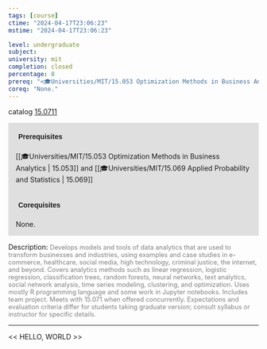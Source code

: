 ```yaml
---
tags: [course]
ctime: "2024-04-17T23:06:23"
mstime: "2024-04-17T23:06:23"

level: undergraduate
subject: 
university: mit
completion: closed
percentage: 0
prereq: "<🎓Universities/MIT/15.053 Optimization Methods in Business Analytics> and <🎓Universities/MIT/15.069 Applied Probability and Statistics>"
coreq: "None."
---
```


catalog [15.0711](http://student.mit.edu/catalog/m15a.html#15.0711)

<span style="display: block; padding: 15px; background-color: rgb(100, 100, 100, 0.2);"><font id="m_prereq1018_0" style="display: block; font-family: Arial, sans-serif; font-weight: bold; padding: 5px">Prerequisites</font><br><span id="prereq1018_0">[[🎓Universities/MIT/15.053 Optimization Methods in Business Analytics | 15.053]] and [[🎓Universities/MIT/15.069 Applied Probability and Statistics | 15.069]]</span></span>
<span style="display: block; padding: 15px; background-color: rgb(100, 100, 100, 0.2);"><font id="m_coreq1018_0" style="display: block; font-family: Arial, sans-serif; font-weight: bold; padding: 5px">Corequisites</font><br><span id="coreq1018_0">None.</span></span>

<font style="">Description:</font>
<font style="color: grey; font-size: 0.8rem;">Develops models and tools of data analytics that are used to transform businesses and industries, using examples and case studies in e-commerce, healthcare, social media, high technology, criminal justice, the internet, and beyond. Covers analytics methods such as linear regression, logistic regression, classification trees, random forests, neural networks, text analytics, social network analysis, time series modeling, clustering, and optimization. Uses mostly R programming language and some work in Jupyter notebooks. Includes team project. Meets with 15.071 when offered concurrently. Expectations and evaluation criteria differ for students taking graduate version; consult syllabus or instructor for specific details.</font>



---

<< HELLO, WORLD >>
